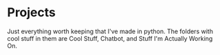 # Projects
Just everything worth keeping that I've made in python. The folders with cool stuff in them are Cool Stuff, Chatbot, and Stuff I'm Actually Working On.
